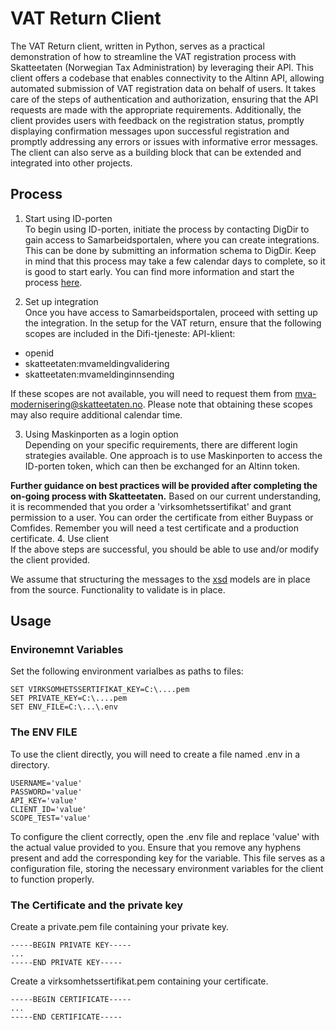 # VAT Return Client
The VAT Return client, written in Python, serves as a practical demonstration
of how to streamline the VAT registration process with Skatteetaten 
(Norwegian Tax Administration) by leveraging their API. This client offers a 
codebase that enables connectivity to the Altinn API, allowing automated 
submission of VAT registration data on behalf of users. 
It takes care of the steps of authentication and authorization, ensuring that
the API requests are made with the appropriate requirements. Additionally, 
the client provides users with feedback on the registration status,
promptly displaying confirmation messages upon successful registration 
and promptly addressing any errors or issues with informative error messages. 
The client can also serve as a building block 
that can be extended and integrated into other projects.

## Process

1. Start using ID-porten<br>
To begin using ID-porten, initiate the process by contacting DigDir to gain 
access to Samarbeidsportalen, where you can create integrations. This can be 
done by submitting an information schema to DigDir. Keep in mind that this 
process may take a few calendar days to complete, so it is good to start early.
You can find more information and start the process 
[here](https://samarbeid.digdir.no/id-porten/ta-i-bruk-id-porten/94).

2. Set up integration<br>
Once you have access to Samarbeidsportalen, proceed with setting up the 
integration. In the setup for the VAT return, ensure that the following scopes 
are included in the Difi-tjeneste: API-klient:
- openid
- skatteetaten:mvameldingvalidering
- skatteetaten:mvameldinginnsending

If these scopes are not available, you will need to request them from 
mva-modernisering@skatteetaten.no. Please note that obtaining these scopes may 
also require additional calendar time.

3. Using Maskinporten as a login option<br>
Depending on your specific requirements, there are different login strategies 
available. One approach is to use Maskinporten to access the 
ID-porten token, which can then be exchanged for an Altinn token.

**Further guidance on best practices will be provided after completing the on-going
process with Skatteetaten.**
Based on our current understanding, it is recommended that you order a 
'virksomhetssertifikat' and grant permission to a user.
You can order the certificate from either Buypass or Comfides.
Remember you will need a test certificate and a production certificate.
4. Use client<br>
If the above steps are successful, you should be able to use and/or modify
the client provided.

We assume that structuring the messages to the 
[xsd](https://github.com/Skatteetaten/mva-meldingen/tree/master/docs/informasjonsmodell_filer/xsd)
models are in place from the source. Functionality to validate is in place.

## Usage
### Environemnt Variables
Set the following environment varialbes as paths to files:
````shell
SET VIRKSOMHETSSERTIFIKAT_KEY=C:\....pem
SET PRIVATE_KEY=C:\....pem
SET ENV_FILE=C:\...\.env
````

### The ENV FILE
To use the client directly, you will need to create a file named .env in a 
directory.
````text
USERNAME='value'
PASSWORD='value'
API_KEY='value'
CLIENT_ID='value'
SCOPE_TEST='value'
````
To configure the client correctly, open the .env file and replace 'value' with 
the actual value provided to you. Ensure that you remove any hyphens present 
and add the corresponding key for the variable. This file serves as a 
configuration file, storing the necessary environment variables for the client 
to function properly. 

### The Certificate and the private key
Create a private.pem file containing your private key.
````text
-----BEGIN PRIVATE KEY-----
...
-----END PRIVATE KEY-----
````
Create a virksomhetssertifikat.pem containing your certificate.
````text
-----BEGIN CERTIFICATE-----
...
-----END CERTIFICATE-----
````
